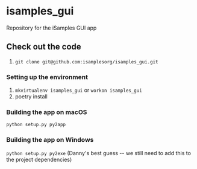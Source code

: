 # isamples_gui
Repository for the iSamples GUI app
## Check out the code
1. `git clone git@github.com:isamplesorg/isamples_gui.git`
### Setting up the environment
1. `mkvirtualenv isamples_gui` or `workon isamples_gui`
2. poetry install
### Building the app on macOS
`python setup.py py2app`
### Building the app on Windows
`python setup.py py2exe` (Danny's best guess -- we still need to add this to the project dependencies)
